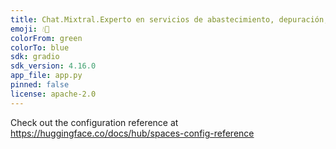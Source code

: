 ```yaml
---
title: Chat.Mixtral.Experto en servicios de abastecimiento, depuración, reutilización, alcantarillado y calidad del agua, para la empresa Canal de Isabel II. Asistente obras hidraulicas, cumplimiento de sanidad y seguridad de las instalaciones.
emoji: 💧🌈
colorFrom: green
colorTo: blue
sdk: gradio
sdk_version: 4.16.0
app_file: app.py
pinned: false
license: apache-2.0
---
```


Check out the configuration reference at https://huggingface.co/docs/hub/spaces-config-reference
